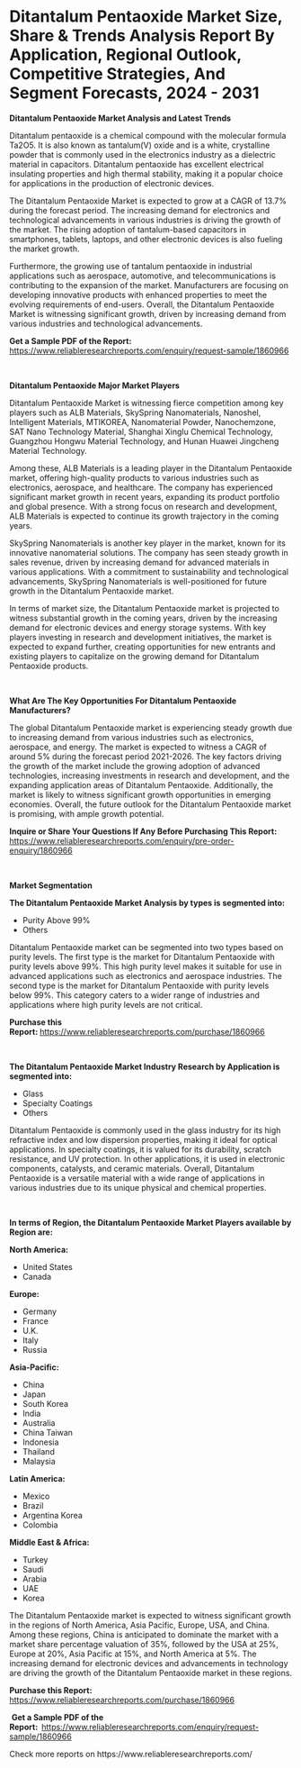 <p><h1>Ditantalum Pentaoxide Market Size, Share & Trends Analysis Report By Application, Regional Outlook, Competitive Strategies, And Segment Forecasts, 2024 - 2031</h1></p><p><strong>Ditantalum Pentaoxide Market Analysis and Latest Trends</strong></p>
<p><p>Ditantalum pentaoxide is a chemical compound with the molecular formula Ta2O5. It is also known as tantalum(V) oxide and is a white, crystalline powder that is commonly used in the electronics industry as a dielectric material in capacitors. Ditantalum pentaoxide has excellent electrical insulating properties and high thermal stability, making it a popular choice for applications in the production of electronic devices.</p><p>The Ditantalum Pentaoxide Market is expected to grow at a CAGR of 13.7% during the forecast period. The increasing demand for electronics and technological advancements in various industries is driving the growth of the market. The rising adoption of tantalum-based capacitors in smartphones, tablets, laptops, and other electronic devices is also fueling the market growth.</p><p>Furthermore, the growing use of tantalum pentaoxide in industrial applications such as aerospace, automotive, and telecommunications is contributing to the expansion of the market. Manufacturers are focusing on developing innovative products with enhanced properties to meet the evolving requirements of end-users. Overall, the Ditantalum Pentaoxide Market is witnessing significant growth, driven by increasing demand from various industries and technological advancements.</p></p>
<p><strong>Get a Sample PDF of the Report:&nbsp;</strong> <a href="https://www.reliableresearchreports.com/enquiry/request-sample/1860966">https://www.reliableresearchreports.com/enquiry/request-sample/1860966</a></p>
<p>&nbsp;</p>
<p><strong>Ditantalum Pentaoxide Major Market Players</strong></p>
<p><p>Ditantalum Pentaoxide Market is witnessing fierce competition among key players such as ALB Materials, SkySpring Nanomaterials, Nanoshel, Intelligent Materials, MTIKOREA, Nanomaterial Powder, Nanochemzone, SAT Nano Technology Material, Shanghai Xinglu Chemical Technology, Guangzhou Hongwu Material Technology, and Hunan Huawei Jingcheng Material Technology. </p><p>Among these, ALB Materials is a leading player in the Ditantalum Pentaoxide market, offering high-quality products to various industries such as electronics, aerospace, and healthcare. The company has experienced significant market growth in recent years, expanding its product portfolio and global presence. With a strong focus on research and development, ALB Materials is expected to continue its growth trajectory in the coming years.</p><p>SkySpring Nanomaterials is another key player in the market, known for its innovative nanomaterial solutions. The company has seen steady growth in sales revenue, driven by increasing demand for advanced materials in various applications. With a commitment to sustainability and technological advancements, SkySpring Nanomaterials is well-positioned for future growth in the Ditantalum Pentaoxide market.</p><p>In terms of market size, the Ditantalum Pentaoxide market is projected to witness substantial growth in the coming years, driven by the increasing demand for electronic devices and energy storage systems. With key players investing in research and development initiatives, the market is expected to expand further, creating opportunities for new entrants and existing players to capitalize on the growing demand for Ditantalum Pentaoxide products.</p></p>
<p>&nbsp;</p>
<p><strong>What Are The Key Opportunities For Ditantalum Pentaoxide Manufacturers?</strong></p>
<p><p>The global Ditantalum Pentaoxide market is experiencing steady growth due to increasing demand from various industries such as electronics, aerospace, and energy. The market is expected to witness a CAGR of around 5% during the forecast period 2021-2026. The key factors driving the growth of the market include the growing adoption of advanced technologies, increasing investments in research and development, and the expanding application areas of Ditantalum Pentaoxide. Additionally, the market is likely to witness significant growth opportunities in emerging economies. Overall, the future outlook for the Ditantalum Pentaoxide market is promising, with ample growth potential.</p></p>
<p><strong>Inquire or Share Your Questions If Any Before Purchasing This Report:</strong> <a href="https://www.reliableresearchreports.com/enquiry/pre-order-enquiry/1860966">https://www.reliableresearchreports.com/enquiry/pre-order-enquiry/1860966</a></p>
<p>&nbsp;</p>
<p><strong>Market Segmentation</strong></p>
<p><strong>The Ditantalum Pentaoxide Market Analysis by types is segmented into:</strong></p>
<p><ul><li>Purity Above 99%</li><li>Others</li></ul></p>
<p><p>Ditantalum Pentaoxide market can be segmented into two types based on purity levels. The first type is the market for Ditantalum Pentaoxide with purity levels above 99%. This high purity level makes it suitable for use in advanced applications such as electronics and aerospace industries. The second type is the market for Ditantalum Pentaoxide with purity levels below 99%. This category caters to a wider range of industries and applications where high purity levels are not critical.</p></p>
<p><strong>Purchase this Report:&nbsp;</strong><a href="https://www.reliableresearchreports.com/purchase/1860966">https://www.reliableresearchreports.com/purchase/1860966</a></p>
<p>&nbsp;</p>
<p><strong>The Ditantalum Pentaoxide Market Industry Research by Application is segmented into:</strong></p>
<p><ul><li>Glass</li><li>Specialty Coatings</li><li>Others</li></ul></p>
<p><p>Ditantalum Pentaoxide is commonly used in the glass industry for its high refractive index and low dispersion properties, making it ideal for optical applications. In specialty coatings, it is valued for its durability, scratch resistance, and UV protection. In other applications, it is used in electronic components, catalysts, and ceramic materials. Overall, Ditantalum Pentaoxide is a versatile material with a wide range of applications in various industries due to its unique physical and chemical properties.</p></p>
<p>&nbsp;</p>
<p><strong>In terms of Region, the Ditantalum Pentaoxide Market Players available by Region are:</strong></p>
<p>
    <p> <strong> North America: </strong>
        <ul>
            <li>United States</li>
            <li>Canada</li>
        </ul>
        </p> 
    <p> <strong> Europe: </strong>
        <ul>
            <li>Germany</li>
            <li>France</li>
            <li>U.K.</li>
            <li>Italy</li>
            <li>Russia</li>
        </ul>
        </p> 
    <p> <strong> Asia-Pacific: </strong>
        <ul>
            <li>China</li>
            <li>Japan</li>
            <li>South Korea</li>
            <li>India</li>
            <li>Australia</li>
            <li>China Taiwan</li>
            <li>Indonesia</li>
            <li>Thailand</li>
            <li>Malaysia</li>
        </ul>
        </p> 
    <p> <strong> Latin America: </strong>
        <ul>
            <li>Mexico</li>
            <li>Brazil</li>
            <li>Argentina Korea</li>
            <li>Colombia</li>
        </ul>
        </p> 
    <p> <strong> Middle East & Africa: </strong>
        <ul>
            <li>Turkey</li>
            <li>Saudi</li>
            <li>Arabia</li>
            <li>UAE</li>
            <li>Korea</li>
        </ul>
    </p>
    </p>
<p><p>The Ditantalum Pentaoxide market is expected to witness significant growth in the regions of North America, Asia Pacific, Europe, USA, and China. Among these regions, China is anticipated to dominate the market with a market share percentage valuation of 35%, followed by the USA at 25%, Europe at 20%, Asia Pacific at 15%, and North America at 5%. The increasing demand for electronic devices and advancements in technology are driving the growth of the Ditantalum Pentaoxide market in these regions.</p></p>
<p><strong>Purchase this Report: </strong><a href="https://www.reliableresearchreports.com/purchase/1860966">https://www.reliableresearchreports.com/purchase/1860966</a></p>
<p>&nbsp;<strong>Get a Sample PDF of the Report:&nbsp;&nbsp;</strong><a href="https://www.reliableresearchreports.com/enquiry/request-sample/1860966">https://www.reliableresearchreports.com/enquiry/request-sample/1860966</a></p>
<p><strong></strong></p>
<p>Check more reports on https://www.reliableresearchreports.com/</p>